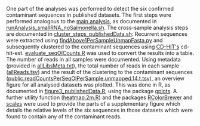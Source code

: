One part of the analyses was performed to detect the six confirmed contaminant sequences in published datasets. 
The first steps were performed analogous to the [main analysis](main_steps.md), as documented in [runAnalysis_smallRNA_noSalmonella.sh](runAnalysis_smallRNA_noSalmonella.sh).
The cross-sample analysis steps are documented in [cluster_steps_publishedData.sh](cluster_steps_publishedData.sh): Recurrent sequences were extracted using [findAbove1PerSampleUnmapFasta.py](findAbove1PerSampleUnmapFasta.py) and subsequently clustered to the contaminant sequences using [CD-HIT's](http://weizhongli-lab.org/cd-hit/) cd-hit-est.  [evaluate_seqOICounts.R](evaluate_seqOICounts.R) was used to convert the results into a table. The number of reads in all samples were documented. 
Using metadata (provided in [allLibsMeta.txt](allLibsMeta.txt)), the total number of reads in each sample ([allReads.tsv](allReads.tsv)) and the result of the clustering to the contaminant sequences ([public.readCountsPerSeqOIPerSample.unmapped.14.t.tsv](public.readCountsPerSeqOIPerSample.unmapped.14.t.tsv)), an overview figure for all analysed datasets was plotted. This was done in R, as documented in [figure3_publishedData.R](figure3_publishedData.R), using the package [gplots](https://cran.r-project.org/web/packages/gplots/index.html). A further utility function ([heatmap.2m.R](heatmap.2m.R)) and the packages [RColorBrewer](https://cran.r-project.org/web/packages/RColorBrewer/index.html) and [scales](https://cran.r-project.org/web/packages/scales/) were used to provide the parts of a supplementary figure which details the relative levels of the six sequences in those datasets which were found to contain any of the contaminant reads.